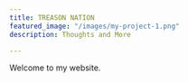 ```yaml
---
title: TREASON NATION
featured_image: "/images/my-project-1.png"
description: Thoughts and More

---
```

Welcome to my website.